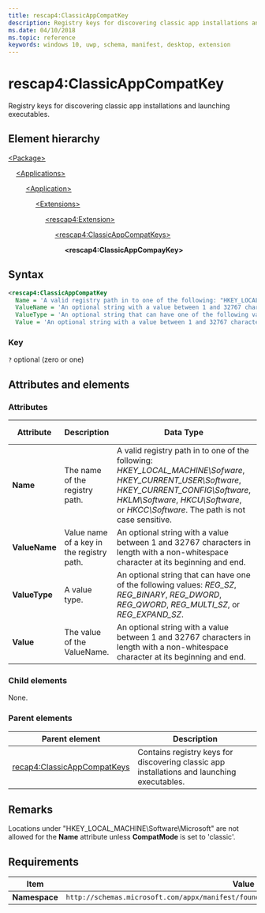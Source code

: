 ```yaml
---
title: rescap4:ClassicAppCompatKey
description: Registry keys for discovering classic app installations and launching executables.
ms.date: 04/10/2018
ms.topic: reference
keywords: windows 10, uwp, schema, manifest, desktop, extension 
---
```


# rescap4:ClassicAppCompatKey

Registry keys for discovering classic app installations and launching executables.

## Element hierarchy

[\<Package\>](element-package.md)

&nbsp;&nbsp;&nbsp;&nbsp;[\<Applications\>](element-applications.md)

&nbsp;&nbsp;&nbsp;&nbsp; &nbsp;&nbsp;&nbsp;&nbsp;[\<Application\>](element-application.md)

&nbsp;&nbsp;&nbsp;&nbsp; &nbsp;&nbsp;&nbsp;&nbsp; &nbsp;&nbsp;&nbsp;&nbsp;[\<Extensions\>](element-1-extensions.md)

&nbsp;&nbsp;&nbsp;&nbsp; &nbsp;&nbsp;&nbsp;&nbsp; &nbsp;&nbsp;&nbsp;&nbsp; &nbsp;&nbsp;&nbsp;&nbsp;[\<rescap4:Extension\>](element-rescap4-extension.md)

&nbsp;&nbsp;&nbsp;&nbsp; &nbsp;&nbsp;&nbsp;&nbsp; &nbsp;&nbsp;&nbsp;&nbsp; &nbsp;&nbsp;&nbsp;&nbsp; &nbsp;&nbsp;&nbsp;&nbsp;[\<rescap4:ClassicAppCompatKeys\>](element-rescap4-ClassicAppCompatKeys.md)

&nbsp;&nbsp;&nbsp;&nbsp; &nbsp;&nbsp;&nbsp;&nbsp; &nbsp;&nbsp;&nbsp;&nbsp; &nbsp;&nbsp;&nbsp;&nbsp; &nbsp;&nbsp;&nbsp;&nbsp; &nbsp;&nbsp;&nbsp;&nbsp;**\<rescap4:ClassicAppCompayKey\>**

## Syntax

```xml
<rescap4:ClassicAppCompatKey
  Name = 'A valid registry path in to one of the following: "HKEY_LOCAL_MACHINE\Sofware", "HKEY_CURRENT_USER\Software", "HKEY_CURRENT_CONFIG\Software", "HKLM\Software", "HKCU\Software", or "HKCC\Software". The path is not case sensitive.'
  ValueName = 'An optional string with a value between 1 and 32767 characters in length with a non-whitespace character at its beginning and end.'
  ValueType = 'An optional string that can have one of the following values: "REG_SZ", "REG_BINARY", "REG_DWORD", "REG_QWORD", "REG_MULTI_SZ", or "REG_EXPAND_SZ".'
  Value = 'An optional string with a value between 1 and 32767 characters in length with a non-whitespace character at its beginning and end.' />
```

### Key

`?` optional (zero or one)  

## Attributes and elements

### Attributes

| Attribute | Description | Data Type | Required | Default value |
|-|-|-|-|-|
| **Name** | The name of the registry path. | A valid registry path in to one of the following: *HKEY_LOCAL_MACHINE\Sofware*, *HKEY_CURRENT_USER\Software*, *HKEY_CURRENT_CONFIG\Software*, *HKLM\Software*, *HKCU\Software*, or *HKCC\Software*. The path is not case sensitive. | Yes |  |
| **ValueName** | Value name of a key in the registry path. | An optional string with a value between 1 and 32767 characters in length with a non-whitespace character at its beginning and end. | No |  |
| **ValueType** | A value type. | An optional string that can have one of the following values: *REG_SZ*, *REG_BINARY*, *REG_DWORD*, *REG_QWORD*, *REG_MULTI_SZ*, or *REG_EXPAND_SZ*. | No |  |
| **Value** | The value of the ValueName. | An optional string with a value between 1 and 32767 characters in length with a non-whitespace character at its beginning and end. | No |  |

### Child elements

None.

### Parent elements

| Parent element | Description |
|-|-|
| [recap4:ClassicAppCompatKeys](element-rescap4-ClassicAppCompatKeys.md) | Contains registry keys for discovering classic app installations and launching executables. |

## Remarks

Locations under "HKEY_LOCAL_MACHINE\Software\Microsoft" are not allowed for the **Name** attribute unless **CompatMode** is set to 'classic'.

## Requirements

| Item | Value |
|--|--|
| **Namespace** | `http://schemas.microsoft.com/appx/manifest/foundation/windows10/restrictedcapabilities/4` |

